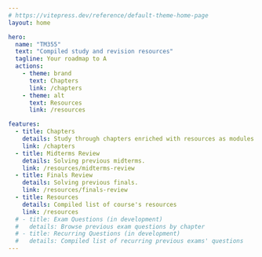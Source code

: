 ```yaml
---
# https://vitepress.dev/reference/default-theme-home-page
layout: home

hero:
  name: "TM355"
  text: "Compiled study and revision resources"
  tagline: Your roadmap to A
  actions:
    - theme: brand
      text: Chapters
      link: /chapters
    - theme: alt
      text: Resources
      link: /resources

features:
  - title: Chapters
    details: Study through chapters enriched with resources as modules.
    link: /chapters
  - title: Midterms Review 
    details: Solving previous midterms.
    link: /resources/midterms-review
  - title: Finals Review 
    details: Solving previous finals.
    link: /resources/finals-review
  - title: Resources
    details: Compiled list of course's resources    
    link: /resources
  # - title: Exam Questions (in development)
  #   details: Browse previous exam questions by chapter
  # - title: Recurring Questions (in development)
  #   details: Compiled list of recurring previous exams' questions    
---
```


